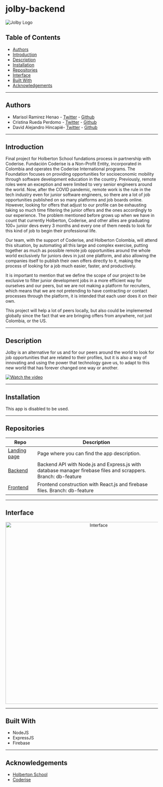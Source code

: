 # jolby-backend

![Jolby Logo](https://thirsty-bhaskara-9f8dd9.netlify.app/static/media/logo.2be84f51.png)


## Table of Contents

- [Authors](#authors)
- [Introduction](#introduction)
- [Description](#description)
- [Installation](#installation)
- [Repositories](#repositories)
- [Interface](#interface)
- [Built With](#built-with)
- [Acknowledgements](#acknowledgements)

---

## Authors

* Marisol Ramirez Henao   - [Twitter](https://twitter.com/MarisolRHe) - [Github](https://github.com/Marisol2201)
* Cristina Rueda Perdomo    - [Twitter](https://twitter.com/CrisRuedaP) - [Github](https://github.com/CrisRuedaP)
* David Alejandro Hincapié- [Twitter](https://twitter.com/dalejohgi) - [Github](https://github.com/dalejohgi)

---

## Introduction

Final project for Holberton School fundations process in partnership with Coderise. Fundación Coderise is a Non-Profit Entity, incorporated in Colombia and operates the Coderise International programs. The Foundation focuses on providing opportunities for socioeconomic mobility through software development education in the country.
Previously, remote roles were an exception and were limited to very senior engineers around the world. Now, after the COVID pandemic, remote work is the rule in the tech industry even for junior software engineers, so there are a lot of job opportunities published on so many platforms and job boards online. However, looking for offers that adjust to our profile can be exhausting taking so much time filtering the junior offers and the ones accordingly to our experience. The problem mentioned before grows up when we have in count that currently Holberton, Coderise, and other allies are graduating 100+ junior devs every 3 months and every one of them needs to look for this kind of job to begin their professional life. 

Our team, with the support of Coderise, and Holberton Colombia, will attend this situation, by automating all this large and complex exercise, putting together as much as possible remote job opportunities around the whole world exclusively for juniors devs in just one platform, and also allowing the companies itself to publish their own offers directly to it, making the process of looking for a job much easier, faster, and productively.  

It is important to mention that we define the scope of our project to be exclusive to filter junior development jobs in a more efficient way for ourselves and our peers, but we are not making a platform for recruiters, which means that we are not pretending to have contracting or contact processes through the platform, it is intended that each user does it on their own.

This project will help a lot of peers locally, but also could be implemented globally since the fact that we are bringing offers from anywhere, not just Colombia, or the US.

---

## Description

Jolby is an alternative for us and for our peers around the world to look for job opportunities that are related to their profiles, but it is also a way of innovating and using the power that technology gave us, to adapt to this new world that has forever changed one way or another.

[![Watch the video](https://i.imgur.com/Q7lFmdh.png?1)](https://www.youtube.com/watch?v=xQ7jVN6LxBk)
  
---

## Installation

This app is disabled to be used.

---

## Repositories

| Repo | Description |
| --- | --- |
| [Landing page](https://github.com/CrisRuedaP/landing-page) | Page where you can find the app description.|
| [Backend](https://github.com/dalejohgi/jolby_backend) | Backend API with Node.js and Express.js with database manager firebase files and scrappers. Branch: db-feature|
| [Frontend](https://github.com/CrisRuedaP/Jolby) | Frontend construction with React.js and firebase files. Branch: db-feature|

---

##  Interface

<p align="center">
<img alt="Interface" title="Interface" src="https://i.imgur.com/TU88C7P.jpg" width="600">
	
---

## Built With

* NodeJS
* ExpressJS
* Firebase

---

## Acknowledgements

* [Holberton School](https://www.holbertonschool.com/)
* [Coderise](https://www.coderise.org/)